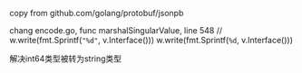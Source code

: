 copy from github.com/golang/protobuf/jsonpb

chang encode.go, func marshalSingularValue, line 548
    // w.write(fmt.Sprintf(`"%d"`, v.Interface()))
	w.write(fmt.Sprintf(`%d`, v.Interface()))

解决int64类型被转为string类型
